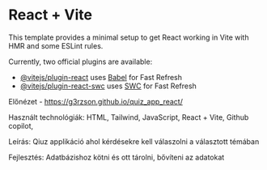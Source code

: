 # React + Vite

This template provides a minimal setup to get React working in Vite with HMR and some ESLint rules.

Currently, two official plugins are available:

- [@vitejs/plugin-react](https://github.com/vitejs/vite-plugin-react/blob/main/packages/plugin-react/README.md) uses [Babel](https://babeljs.io/) for Fast Refresh
- [@vitejs/plugin-react-swc](https://github.com/vitejs/vite-plugin-react-swc) uses [SWC](https://swc.rs/) for Fast Refresh

Előnézet - https://g3rzson.github.io/quiz_app_react/

Használt technológiák: HTML, Tailwind, JavaScript, React + Vite, Github copilot, 

Leírás: Qiuz applikáció ahol kérdésekre kell válaszolni a választott témában

Fejlesztés: Adatbázishoz kötni és ott tárolni, bővíteni az adatokat 
